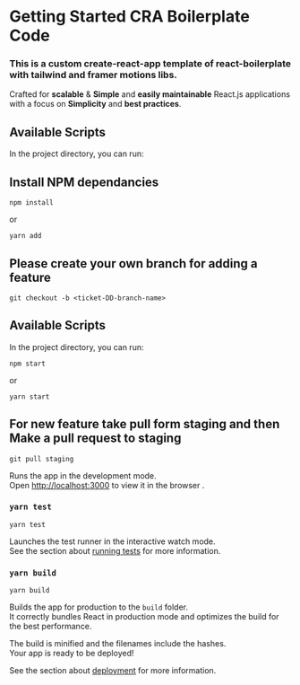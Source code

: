 # Getting Started CRA Boilerplate Code

### This is a custom create-react-app template of react-boilerplate with tailwind and framer motions libs.

<div>Crafted for <strong>scalable</strong> & <strong>Simple</strong> and <strong>easily maintainable</strong> React.js applications <br /> 
with a focus on  
<strong>Simplicity</strong> and <strong>best practices</strong>.
</div>


## Available Scripts

In the project directory, you can run:


## Install NPM dependancies
```shell
npm install
```
or
```shell
yarn add
```

## Please create your own branch for adding a feature

```shell
git checkout -b <ticket-DD-branch-name>
```

## Available Scripts

In the project directory, you can run:

```shell
npm start
```
or
```shell
yarn start
```

## For new feature take pull form staging and then Make a pull request to staging
```shell
git pull staging
```

Runs the app in the development mode.\
Open [http://localhost:3000](http://localhost:3000) to view it in the browser .


### `yarn test`
```shell
yarn test
```

Launches the test runner in the interactive watch mode.\
See the section about [running tests](https://facebook.github.io/create-react-app/docs/running-tests) for more information.

### `yarn build`
```shell
yarn build
```

Builds the app for production to the `build` folder.\
It correctly bundles React in production mode and optimizes the build for the best performance.

The build is minified and the filenames include the hashes.\
Your app is ready to be deployed!

See the section about [deployment](https://facebook.github.io/create-react-app/docs/deployment) for more information.


